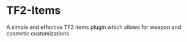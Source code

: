 # TF2-Items
A simple and effective TF2 items plugin which allows for weapon and cosmetic customizations.
